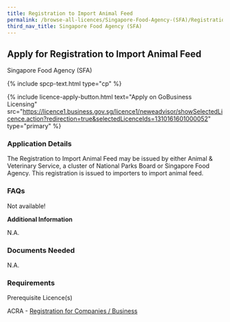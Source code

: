 ```yaml
---
title: Registration to Import Animal Feed
permalink: /browse-all-licences/Singapore-Food-Agency-(SFA)/Registration-to-Import-Animal-Feed
third_nav_title: Singapore Food Agency (SFA)
---
```


## Apply for Registration to Import Animal Feed

Singapore Food Agency (SFA)

{% include spcp-text.html type="cp" %}

{% include licence-apply-button.html text="Apply on GoBusiness Licensing" src="https://licence1.business.gov.sg/licence1/neweadvisor/showSelectedLicence.action?redirection=true&selectedLicenceIds=1310161601000052" type="primary" %}

<H3>Application Details</H3>

<p>The Registration to Import Animal Feed may be issued by either Animal & Veterinary Service, a cluster of National Parks Board or Singapore Food Agency. This registration is issued to importers to import animal feed.</p>
 <h3>FAQs</h3>
 <p>Not available!</p>

<strong>Additional Information</strong>

N.A.

<H3>Documents Needed</H3>

N.A.

<H3>Requirements</H3>

<p>Prerequisite Licence(s)</p>
 <p>ACRA - <a href="https://www.acra.gov.sg/Home/" target="_blank" rel="noopener">Registration for Companies / Business</a></p>

